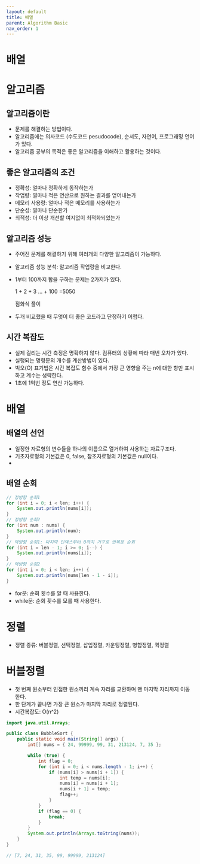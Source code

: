 ```yaml
---
layout: default
title: 배열
parent: Algorithm Basic
nav_order: 1
---
```


# 배열

# 알고리즘

## 알고리즘이란

- 문제를 해결하는 방법이다.
- 알고리즘에는 의사코드 (수도코드 pesudocode), 순서도, 자연어, 프로그래밍 언어가 있다.
- 알고리즘 공부의 목적은 좋은 알고리즘을 이해하고 활용하는 것이다.

## 좋은 알고리즘의 조건

- 정확성: 얼마나 정확하게 동작하는가
- 작업량: 얼마나 적은 연산으로 원하는 결과를 얻어내는가
- 메모리 사용량: 얼마나 적은 메모리를 사용하는가
- 단순성: 얼마나 단순한가
- 최적성: 더 이상 개선할 여지없이 최적화되었는가

## 알고리즘 성능

- 주어진 문제를 해결하기 위해 여러개의 다양한 알고리즘이 가능하다.
- 알고리즘 성능 분석: 알고리즘 작업량을 비교한다.
- 1부터 100까지 합을 구하는 문제는 2가지가 있다.

  1 + 2 + 3 ... + 100 =5050

  점화식 풀이

- 두개 비교했을 때 무엇이 더 좋은 코드라고 단정하기 어렵다.

## 시간 복잡도

- 실제 걸리는 시간 측정은 명확하지 않다. 컴퓨터의 상황에 따라 매번 오차가 있다.
- 실행되는 명령문의 개수를 계산방법이 있다.
- 빅오(O) 표기법은 시간 복잡도 함수 중에서 가장 큰 영향을 주는 n에 대한 항만 표시하고 계수는 생략한다.
- 1초에 1억번 정도 연산 가능하다.

# 배열

## 배열의 선언

- 일정한 자료형의 변수들을 하나의 이름으로 열거하여 사용하는 자료구조다.
- 기초자료형의 기본값은 0, false, 참조자료형의 기본값은 null이다.
-

## 배열 순회

```java
// 정방향 순회1
for (int i = 0; i < len; i++) {
	System.out.println(nums[i]);
}
// 정방향 순회2
for (int num : nums) {
	System.out.println(num);
}
// 역방향 순회1: 마지막 인덱스부터 0까지 거꾸로 반복문 순회
for (int i = len - 1; i >= 0; i--) {
	System.out.println(nums[i]);
}
// 역방향 순회2
for (int i = 0; i < len; i++) {
	System.out.println(nums[len - 1 - i]);
}
```

- for문: 순회 횟수를 알 때 사용한다.
- while문: 순회 횟수를 모를 때 사용한다.

# 정렬

- 정렬 종류: 버블정렬, 선택정렬, 삽입정렬, 카운팅정렬, 병합정렬, 퀵정렬

# 버블정렬

- 첫 번째 원소부터 인접한 원소끼리 계속 자리를 교환하며 맨 마지막 자리까지 이동한다.
- 한 단계가 끝나면 가장 큰 원소가 마지막 자리로 정렬된다.
- 시간복잡도: O(n^2)

```java
import java.util.Arrays;

public class BubbleSort {
	public static void main(String[] args) {
		int[] nums = { 24, 99999, 99, 31, 213124, 7, 35 };

		while (true) {
			int flag = 0;
			for (int i = 0; i < nums.length - 1; i++) {
				if (nums[i] > nums[i + 1]) {
					int temp = nums[i];
					nums[i] = nums[i + 1];
					nums[i + 1] = temp;
					flag++;
				}
			}
			if (flag == 0) {
				break;
			}
		}
		System.out.println(Arrays.toString(nums));
	}
}

// [7, 24, 31, 35, 99, 99999, 213124]
```
